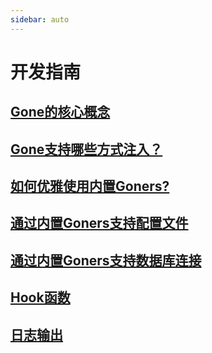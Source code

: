 ```yaml
---
sidebar: auto
---
```


# 开发指南

## [Gone的核心概念](./core-concept.md)
## [Gone支持哪些方式注入？](./goner-inject.md)
## [如何优雅使用内置Goners?](./use-innner-goner.md)
## [通过内置Goners支持配置文件](./config.md)
## [通过内置Goners支持数据库连接](./xorm.md)
## [Hook函数](./hooks.md)
## [日志输出](./logrus.md)